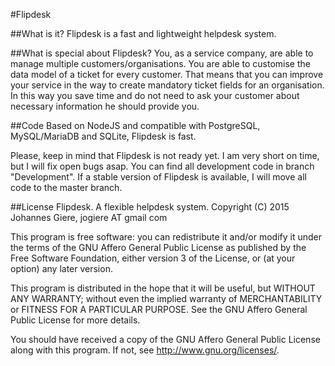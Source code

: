 #Flipdesk

##What is it?
  Flipdesk is a fast and lightweight helpdesk system.

##What is special about Flipdesk?
  You, as a service company, are able to manage multiple customers/organisations. You are able to customise the data model of a ticket for every customer. That means that you can improve your service in the way to create mandatory ticket fields for an organisation. In this way you save time and do not need to ask your customer about necessary information he should provide you.

##Code
  Based on NodeJS and compatible with PostgreSQL, MySQL/MariaDB and SQLite, Flipdesk is fast.

  Please, keep in mind that Flipdesk is not ready yet. I am very short on time, but I will fix open bugs asap.
  You can find all development code in branch "Development". If a stable version of Flipdesk is available, I will move all code to the master branch.

##License
  Flipdesk. A flexible helpdesk system.
  Copyright (C) 2015  Johannes Giere, jogiere AT gmail com

  This program is free software: you can redistribute it and/or modify
  it under the terms of the GNU Affero General Public License as published
  by the Free Software Foundation, either version 3 of the License, or
  (at your option) any later version.

  This program is distributed in the hope that it will be useful,
  but WITHOUT ANY WARRANTY; without even the implied warranty of
  MERCHANTABILITY or FITNESS FOR A PARTICULAR PURPOSE.  See the
  GNU Affero General Public License for more details.

  You should have received a copy of the GNU Affero General Public License
  along with this program.  If not, see <http://www.gnu.org/licenses/>.
